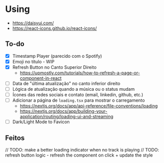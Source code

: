 # Using

- <https://daisyui.com/>
- <https://react-icons.github.io/react-icons/>

## To-do

- [x] Timestamp Player (parecido com o Spotify)
- [x] Emoji no título - WIP
- [x] Refresh Button no Canto Superior Direito
  - <https://upmostly.com/tutorials/how-to-refresh-a-page-or-component-in-react>
- [ ] Data de "última atualização" no canto inferior direito
- [ ] Lógica de atualização quando a música ou o status mudam
- [ ] Ícones das redes sociais e contato (email, linkedin, github, etc.)
- [ ] Adicionar a página de `loading.tsx` para mostrar o carregamento
  - <https://nextjs.org/docs/app/api-reference/file-conventions/loading>
  - <https://nextjs.org/docs/app/building-your-application/routing/loading-ui-and-streaming>
- [ ] Dark/Light Mode to Favicon

## Feitos

// TODO: make a better loading indicator when no track is playing
// TODO: refresh button logic - refresh the component on click + update the style

